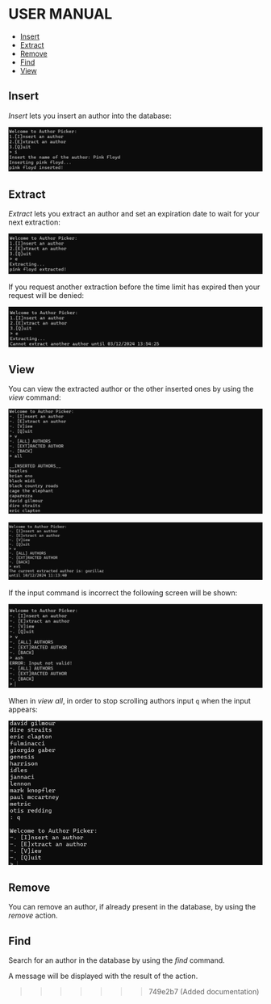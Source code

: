 # USER MANUAL

- [Insert](#insert)
- [Extract](#extract)
- [Remove](#remove)
- [Find](#find)
- [View](#view)

## Insert

*Insert* lets you insert an author into the database:

![Insert](./images/tutorial/insert_example.png)

## Extract

*Extract* lets you extract an author and set an expiration date to wait for your next extraction:

![Appr-Extract](./images/tutorial/approved_extraction.png)

If you request another extraction before the time limit has expired then your request will be denied:

![Deny-Extract](./images/tutorial/denied_extraction.png)

## View

You can view the extracted author or the other inserted ones by using the *view* command:

![View-All](./images/tutorial/view_all.png)

![View-Extracted](./images/tutorial/view_extracted.png)

If the input command is incorrect the following screen will be shown:

![Incorrect-View-Input](./images/tutorial/incorrect_view_input.png)

When in *view all*, in order to stop scrolling authors input `q` when the input appears:

![Quit-View](./images/tutorial/quit_view.png)

## Remove

You can remove an author, if already present in the database, by using the *remove* action.

## Find

Search for an author in the database by using the *find* command.

A message will be displayed with the result of the action.
>>>>>>> 749e2b7 (Added documentation)
